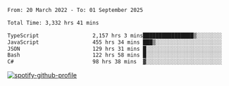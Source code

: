 <!--START_SECTION:waka-->

```txt
From: 20 March 2022 - To: 01 September 2025

Total Time: 3,332 hrs 41 mins

TypeScript                 2,157 hrs 3 mins████████████████▒░░░░░░░░   64.72 %
JavaScript                 455 hrs 34 mins ███▒░░░░░░░░░░░░░░░░░░░░░   13.67 %
JSON                       129 hrs 31 mins █░░░░░░░░░░░░░░░░░░░░░░░░   03.89 %
Bash                       122 hrs 58 mins █░░░░░░░░░░░░░░░░░░░░░░░░   03.69 %
C#                         98 hrs 38 mins  ▓░░░░░░░░░░░░░░░░░░░░░░░░   02.96 %
```

<!--END_SECTION:waka-->
[![spotify-github-profile](https://spotify-github-profile.vercel.app/api/view?uid=c00zprrvy9xiloa9qnco3hmng&cover_image=true&theme=novatorem&show_offline=false&background_color=121212&bar_color=53b14f&bar_color_cover=false)](https://spotify-github-profile.vercel.app/api/view?uid=c00zprrvy9xiloa9qnco3hmng&redirect=true)



